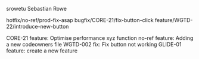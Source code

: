 srowetu Sebastian Rowe

hotfix/no-ref/prod-fix-asap
bugfix/CORE-21/fix-button-click
feature/WGTD-22/introduce-new-button

CORE-21 feature: Optimise performance xyz function
no-ref feature: Adding a new codeowners file
WGTD-002 fix: Fix button not working
GLIDE-01 feature: create a new feature
